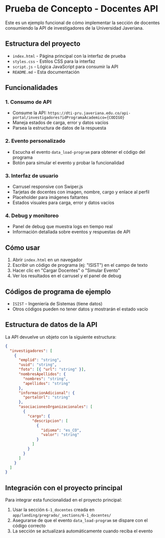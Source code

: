 # Prueba de Concepto - Docentes API

Este es un ejemplo funcional de cómo implementar la sección de docentes consumiendo la API de investigadores de la Universidad Javeriana.

## Estructura del proyecto

- `index.html` - Página principal con la interfaz de prueba
- `styles.css` - Estilos CSS para la interfaz
- `script.js` - Lógica JavaScript para consumir la API
- `README.md` - Esta documentación

## Funcionalidades

### 1. Consumo de API

- Consume la API: `https://dti-pru.javeriana.edu.co/api-portal/investigadores?idProgramaAcademico={CODIGO}`
- Maneja estados de carga, error y datos vacíos
- Parsea la estructura de datos de la respuesta

### 2. Evento personalizado

- Escucha el evento `data_load-program` para obtener el código del programa
- Botón para simular el evento y probar la funcionalidad

### 3. Interfaz de usuario

- Carrusel responsive con Swiper.js
- Tarjetas de docentes con imagen, nombre, cargo y enlace al perfil
- Placeholder para imágenes faltantes
- Estados visuales para carga, error y datos vacíos

### 4. Debug y monitoreo

- Panel de debug que muestra logs en tiempo real
- Información detallada sobre eventos y respuestas de API

## Cómo usar

1. Abrir `index.html` en un navegador
2. Escribir un código de programa (ej: "ISIST") en el campo de texto
3. Hacer clic en "Cargar Docentes" o "Simular Evento"
4. Ver los resultados en el carrusel y el panel de debug

## Códigos de programa de ejemplo

- `ISIST` - Ingeniería de Sistemas (tiene datos)
- Otros códigos pueden no tener datos y mostrarán el estado vacío

## Estructura de datos de la API

La API devuelve un objeto con la siguiente estructura:

```json
{
  "investigadores": [
    {
      "emplid": "string",
      "uuid": "string",
      "foto": [{ "url": "string" }],
      "nombresApellidos": {
        "nombres": "string",
        "apellidos": "string"
      },
      "informacionAdicional": {
        "portalUrl": "string"
      },
      "asociacionesOrganizacionales": [
        {
          "cargo": {
            "descripcion": [
              {
                "idioma": "es_CO",
                "valor": "string"
              }
            ]
          }
        }
      ]
    }
  ]
}
```

## Integración con el proyecto principal

Para integrar esta funcionalidad en el proyecto principal:

1. Usar la sección `6-1_docentes` creada en `app/landing/pregrado/_sections/6-1_docentes/`
2. Asegurarse de que el evento `data_load-program` se dispare con el código correcto
3. La sección se actualizará automáticamente cuando reciba el evento

